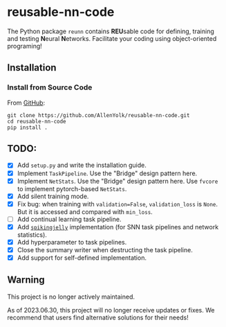 # reusable-nn-code

The Python package `reunn` contains **REU**sable code for defining, training and testing **N**eural **N**etworks. Facilitate your coding using object-oriented programing!

## Installation

### Install from Source Code

From [GitHub](https://github.com/AllenYolk/reusable-nn-code):
```shell
git clone https://github.com/AllenYolk/reusable-nn-code.git
cd reusable-nn-code
pip install .
```

## TODO:
* [x] Add `setup.py` and write the installation guide.
* [x] Implement `TaskPipeline`. Use the "Bridge" design pattern here.
* [x] Implement `NetStats`. Use the "Bridge" design pattern here. Use `fvcore` to implement pytorch-based `NetStats`.
* [x] Add silent training mode.
* [x] Fix bug: when training with `validation=False`, `validation_loss` is `None`. But it is accessed and compared with `min_loss`.
* [ ] Add continual learning task pipeline.
* [x] Add [`spikingjelly`](https://github.com/fangwei123456/spikingjelly) implementation (for SNN task pipelines and network statistics).
* [x] Add hyperparameter to task pipelines.
* [x] Close the summary writer when destructing the task pipeline.
* [x] Add support for self-defined implementation.

## Warning

This project is no longer actively maintained.

As of 2023.06.30, this project will no longer receive updates or fixes.
We recommend that users find alternative solutions for their needs!
